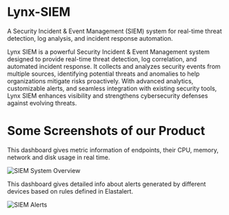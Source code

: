 # Lynx-SIEM
A Security Incident &amp; Event Management (SIEM) system for real-time threat detection, log analysis, and incident response automation.

Lynx SIEM is a powerful Security Incident & Event Management system designed to provide real-time threat detection, log correlation, and automated incident response. It collects and analyzes security events from multiple sources, identifying potential threats and anomalies to help organizations mitigate risks proactively. With advanced analytics, customizable alerts, and seamless integration with existing security tools, Lynx SIEM enhances visibility and strengthens cybersecurity defenses against evolving threats.


# Some Screenshots of our Product
This dashboard gives metric information of endpoints, their CPU, memory, network and disk usage in real time.

![SIEM System Overview](https://github.com/user-attachments/assets/e2bd0150-fe47-426b-82ae-7ad87813fc06)

This dashboard gives detailed info about alerts generated by different devices based on rules defined in Elastalert.

![SIEM Alerts](https://github.com/user-attachments/assets/101f89ef-d7af-4c05-b079-aaf91d74d658)
